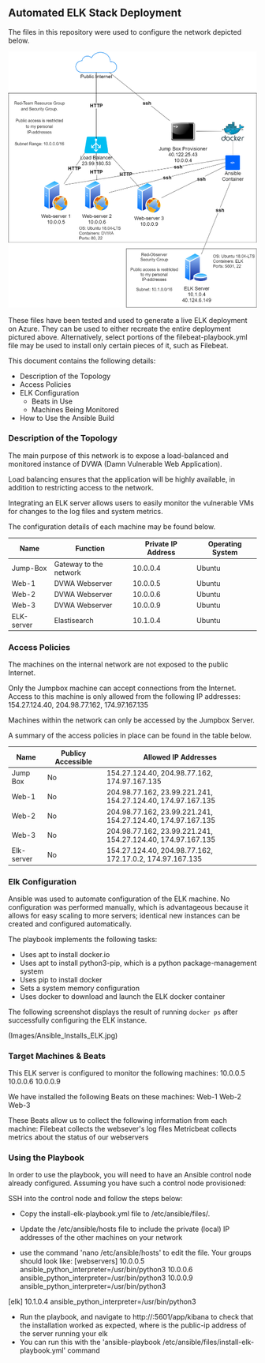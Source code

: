 ## Automated ELK Stack Deployment

The files in this repository were used to configure the network depicted below.

![image](https://github.com/PaulFidika/Cybersecurity/blob/main/Images/RedTeamNetwork.png?raw=true)

These files have been tested and used to generate a live ELK deployment on Azure. They can be used to either recreate the entire deployment pictured above. Alternatively, select portions of the filebeat-playbook.yml file may be used to install only certain pieces of it, such as Filebeat.

This document contains the following details:
- Description of the Topology
- Access Policies
- ELK Configuration
  - Beats in Use
  - Machines Being Monitored
- How to Use the Ansible Build


### Description of the Topology

The main purpose of this network is to expose a load-balanced and monitored instance of DVWA (Damn Vulnerable Web Application).

Load balancing ensures that the application will be highly available, in addition to restricting access to the network.

Integrating an ELK server allows users to easily monitor the vulnerable VMs for changes to the log files and system metrics.

The configuration details of each machine may be found below.

| Name       | Function               | Private IP Address | Operating System |
|------------|------------------------|--------------------|------------------|
| Jump-Box   | Gateway to the network | 10.0.0.4           | Ubuntu           |
| Web-1      | DVWA Webserver         | 10.0.0.5           | Ubuntu           |
| Web-2      | DVWA Webserver         | 10.0.0.6           | Ubuntu           |
| Web-3      | DVWA Webserver         | 10.0.0.9           | Ubuntu           |
| ELK-server | Elastisearch           | 10.1.0.4           | Ubuntu           |


### Access Policies

The machines on the internal network are not exposed to the public Internet. 

Only the Jumpbox machine can accept connections from the Internet. Access to this machine is only allowed from the following IP addresses:
154.27.124.40,
204.98.77.162,
174.97.167.135

Machines within the network can only be accessed by the Jumpbox Server.

A summary of the access policies in place can be found in the table below.

| Name       | Publicy Accessible | Allowed IP Addresses                                        |
|------------|--------------------|-------------------------------------------------------------|
| Jump Box   | No                 | 154.27.124.40, 204.98.77.162, 174.97.167.135                |
| Web-1      | No                 | 204.98.77.162, 23.99.221.241, 154.27.124.40, 174.97.167.135 |
| Web-2      | No                 | 204.98.77.162, 23.99.221.241, 154.27.124.40, 174.97.167.135 |
| Web-3      | No                 | 204.98.77.162, 23.99.221.241, 154.27.124.40, 174.97.167.135 |
| Elk-server | No                 | 154.27.124.40, 204.98.77.162, 172.17.0.2, 174.97.167.135    |


### Elk Configuration

Ansible was used to automate configuration of the ELK machine. No configuration was performed manually, which is advantageous because
it allows for easy scaling to more servers; identical new instances can be created and configured automatically.

The playbook implements the following tasks:
- Uses apt to install docker.io
- Uses apt to install python3-pip, which is a python package-management system
- Uses pip to install docker
- Sets a system memory configuration
- Uses docker to download and launch the ELK docker container

The following screenshot displays the result of running `docker ps` after successfully configuring the ELK instance.

(Images/Ansible_Installs_ELK.jpg)


### Target Machines & Beats
This ELK server is configured to monitor the following machines:
10.0.0.5
10.0.0.6
10.0.0.9

We have installed the following Beats on these machines:
Web-1
Web-2
Web-3

These Beats allow us to collect the following information from each machine:
Filebeat collects the websever's log files
Metricbeat collects metrics about the status of our webservers

### Using the Playbook
In order to use the playbook, you will need to have an Ansible control node already configured. Assuming you have such a control node provisioned: 

SSH into the control node and follow the steps below:
- Copy the install-elk-playbook.yml file to /etc/ansible/files/.

- Update the /etc/ansible/hosts file to include the private (local) IP addresses of the other machines on your network
- use the command 'nano /etc/ansible/hosts' to edit the file. Your groups should look like:
[webservers]
10.0.0.5 ansible_python_interpreter=/usr/bin/python3
10.0.0.6 ansible_python_interpreter=/usr/bin/python3
10.0.0.9 ansible_python_interpreter=/usr/bin/python3

[elk]
10.1.0.4 ansible_python_interpreter=/usr/bin/python3

- Run the playbook, and navigate to http://<ip address>:5601/app/kibana to check that the installation worked as expected,
where <ip address> is the public-ip address of the server running your elk
- You can run this with the 'ansible-playbook /etc/ansible/files/install-elk-playbook.yml' command

